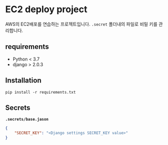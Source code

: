# EC2 deploy project

AWS의 EC2배포를 연습하는 프로젝트입니다.
`.secret` 폴더내의 파일로 비밀 키를 관리합니다.


## requirements

- Python  < 3.7
- django > 2.0.3

## Installation

```
pip install -r requirements.txt
```


## Secrets

**`.secrets/base.jason`**

```json
{
    "SECRET_KEY": "<Django settings SECRET_KEY value>"
}
```
